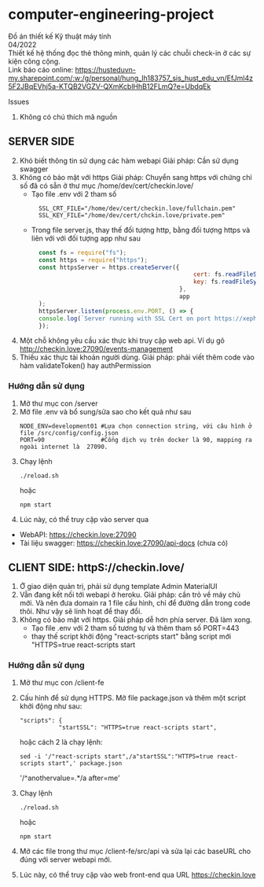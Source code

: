 # computer-engineering-project
Đồ án thiết kế Kỹ thuật máy tính </br>
04/2022 </br>
Thiết kế hệ thống đọc thẻ thông minh, quản lý các chuỗi check-in ở các sự kiện công cộng. </br>
Link báo cáo online: https://husteduvn-my.sharepoint.com/:w:/g/personal/hung_lh183757_sis_hust_edu_vn/EfJml4z5F2JBqEVhj5a-KTQB2VGZV-QXmKcblHhB12FLmQ?e=UbdqEk

Issues
1. Không có chú thích mã nguồn

## SERVER SIDE
2. Khó biết thông tin sử dụng các hàm webapi
   Giải pháp: Cần sử dụng swagger 
4. Không có bảo mật với https
   Giải pháp: Chuyển sang https với chứng chỉ số đã có sẵn ở thư mục /home/dev/cert/checkin.love/
   - Tạo file .env với 2 tham số 
      ```shell
        SSL_CRT_FILE="/home/dev/cert/checkin.love/fullchain.pem"  
        SSL_KEY_FILE="/home/dev/cert/chckin.love/private.pem"
      ```
   - Trong file server.js, thay thế đối tượng http, bằng đối tượng https và liên với với đối tượng app như sau
      ```javascript
        const fs = require("fs");
        const https = require("https");
        const httpsServer = https.createServer({
                                                    cert: fs.readFileSync(process.env.SSL_CRT_FILE),
                                                    key: fs.readFileSync(process.env.SSL_KEY_FILE),  
                                                },
                                                app
        );
        httpsServer.listen(process.env.PORT, () => {
        console.log(`Server running with SSL Cert on port https://xephang.online:${process.env.PORT}`);
        });      
      ```
5. Một chỗ không yêu cầu xác thực khi truy cập web api. Ví dụ gõ http://checkin.love:27090/events-management
6. Thiếu xác thực tài khoản người dùng.
   Giải pháp: phải viết thêm code vào hàm validateToken() hay authPermission

### Hướng dẫn sử dụng
1. Mở thư mục con /server
2. Mở file .env và bổ sung/sửa sao cho kết quả như sau
   ```shell
   NODE_ENV=development01 #Lựa chọn connection string, với câu hình ở file /src/config/config.json
   PORT=90                #Cổng dịch vụ trên docker là 90, mapping ra ngoài internet là  27090.
   ```
3. Chạy lệnh   
   ```shell
   ./reload.sh
   ```
   hoặc
   ```shell
   npm start
   ```
4. Lúc này, có thể truy cập vào server qua
  - WebAPI: https://checkin.love:27090
  - Tài liệu swagger: https://checkin.love:27090/api-docs  (chưa có)

## CLIENT SIDE:      httpS://checkin.love/
1. Ở giao diện quản trị, phải sử dụng template Admin MaterialUI
2. Vẫn đang kết nối tới webapi ở heroku. Giải pháp: cần trỏ về máy chủ mới. Và nên đưa domain ra 1 file cấu hình, chỉ để đường dẫn trong code thôi. Như vậy sẽ linh hoạt để thay đổi.
3. Không có bảo mật với https. 
   Giải pháp dễ hơn phía server. Đã làm xong.
   - Tạo file .env với 2 tham số tương tự và thêm tham số PORT=443
   - thay thế script khởi động "react-scripts start" bằng script mới "HTTPS=true react-scripts start

### Hướng dẫn sử dụng
1. Mở thư mục con /client-fe
2. Cấu hình để sử dụng HTTPS. Mở file package.json và thêm một script khởi động như sau:
   ```shell
   "scripts": {
              "startSSL": "HTTPS=true react-scripts start",
   ```
   hoặc cách 2 là chạy lệnh:
   ```shell
   sed -i '/"react-scripts start",/a"startSSL":"HTTPS=true react-scripts start",' package.json
   ```
    '/^anothervalue=.*/a after=me'

3. Chạy lệnh   
   ```shell
   ./reload.sh
   ```
   hoặc
   ```shell
   npm start
   ```
4. Mở các file trong thư mục /client-fe/src/api và sửa lại các baseURL cho đúng với server webapi mới.
5. Lúc này, có thể truy cập vào web front-end qua URL https://checkin.love
